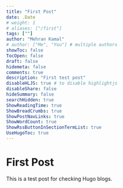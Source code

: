 ```yaml
---
title: "First Post"
date: .Date
# weight: 1
# aliases: ["/first"]
tags: [""]
author: "Mehran Kamal"
# author: ["Me", "You"] # multiple authors
showToc: false
TocOpen: false
draft: false
hidemeta: false
comments: true
description: "First test post"
disableHLJS: true # to disable highlightjs
disableShare: false
hideSummary: false
searchHidden: true
ShowReadingTime: true
ShowBreadCrumbs: true
ShowPostNavLinks: true
ShowWordCount: true
ShowRssButtonInSectionTermList: true
UseHugoToc: true
---
```


# First Post

This is a test post for checking Hugo blogs.
